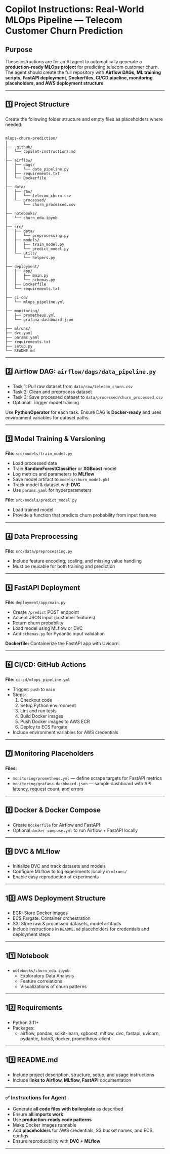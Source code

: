 
# Copilot Instructions: Real-World MLOps Pipeline — Telecom Customer Churn Prediction

## Purpose
These instructions are for an AI agent to automatically generate a **production-ready MLOps project** for predicting telecom customer churn. The agent should create the full repository with **Airflow DAGs, ML training scripts, FastAPI deployment, Dockerfiles, CI/CD pipeline, monitoring placeholders, and AWS deployment structure**.

---

## 1️⃣ Project Structure
Create the following folder structure and empty files as placeholders where needed:

```

mlops-churn-prediction/
│
├── .github/
│   └── copilot-instructions.md
│
├── airflow/
│   ├── dags/
│   │   └── data_pipeline.py
│   ├── requirements.txt
│   └── Dockerfile
│
├── data/
│   ├── raw/
│   │   └── telecom_churn.csv
│   └── processed/
│       └── churn_processed.csv
│
├── notebooks/
│   └── churn_eda.ipynb
│
├── src/
│   ├── data/
│   │   └── preprocessing.py
│   ├── models/
│   │   ├── train_model.py
│   │   └── predict_model.py
│   └── utils/
│       └── helpers.py
│
├── deployment/
│   ├── app/
│   │   ├── main.py
│   │   └── schemas.py
│   ├── Dockerfile
│   └── requirements.txt
│
├── ci-cd/
│   └── mlops_pipeline.yml
│
├── monitoring/
│   ├── prometheus.yml
│   └── grafana-dashboard.json
│
├── mlruns/
├── dvc.yaml
├── params.yaml
├── requirements.txt
├── setup.py
└── README.md

```

---

## 2️⃣ Airflow DAG: `airflow/dags/data_pipeline.py`
- Task 1: Pull raw dataset from `data/raw/telecom_churn.csv`
- Task 2: Clean and preprocess dataset
- Task 3: Save processed dataset to `data/processed/churn_processed.csv`
- Optional: Trigger model training

Use **PythonOperator** for each task. Ensure DAG is **Docker-ready** and uses environment variables for dataset paths.

---

## 3️⃣ Model Training & Versioning
**File:** `src/models/train_model.py`  

- Load processed data
- Train **RandomForestClassifier** or **XGBoost** model
- Log metrics and parameters to **MLflow**
- Save model artifact to `models/churn_model.pkl`
- Track model & dataset with **DVC**
- Use `params.yaml` for hyperparameters

**File:** `src/models/predict_model.py`  
- Load trained model
- Provide a function that predicts churn probability from input features

---

## 4️⃣ Data Preprocessing
**File:** `src/data/preprocessing.py`  

- Include feature encoding, scaling, and missing value handling
- Must be reusable for both training and prediction

---

## 5️⃣ FastAPI Deployment
**File:** `deployment/app/main.py`  

- Create `/predict` POST endpoint
- Accept JSON input (customer features)
- Return churn probability
- Load model using MLflow or DVC
- Add `schemas.py` for Pydantic input validation

**Dockerfile:** Containerize the FastAPI app with Uvicorn.

---

## 6️⃣ CI/CD: GitHub Actions
**File:** `ci-cd/mlops_pipeline.yml`  

- Trigger: `push` to `main`
- Steps:
  1. Checkout code
  2. Setup Python environment
  3. Lint and run tests
  4. Build Docker images
  5. Push Docker images to AWS ECR
  6. Deploy to ECS Fargate
- Include environment variables for AWS credentials

---

## 7️⃣ Monitoring Placeholders
**Files:**
- `monitoring/prometheus.yml` — define scrape targets for FastAPI metrics
- `monitoring/grafana-dashboard.json` — sample dashboard with API latency, request count, and errors

---

## 8️⃣ Docker & Docker Compose
- Create `Dockerfile` for Airflow and FastAPI
- Optional `docker-compose.yml` to run Airflow + FastAPI locally

---

## 9️⃣ DVC & MLflow
- Initialize DVC and track datasets and models
- Configure MLflow to log experiments locally in `mlruns/`
- Enable easy reproduction of experiments

---

## 10️⃣ AWS Deployment Structure
- ECR: Store Docker images
- ECS Fargate: Container orchestration
- S3: Store raw & processed datasets, model artifacts
- Include instructions in `README.md` placeholders for credentials and deployment steps

---

## 11️⃣ Notebook
- `notebooks/churn_eda.ipynb`:
  - Exploratory Data Analysis
  - Feature correlations
  - Visualizations of churn patterns

---

## 12️⃣ Requirements
- Python 3.11+
- Packages:
  - airflow, pandas, scikit-learn, xgboost, mlflow, dvc, fastapi, uvicorn, pydantic, boto3, docker, prometheus-client

---

## 13️⃣ README.md
- Include project description, structure, setup, and usage instructions
- Include **links to Airflow, MLflow, FastAPI** documentation

---

### ✅ Instructions for Agent
- Generate **all code files with boilerplate** as described
- Ensure **all imports work**
- Use **production-ready code patterns**
- Make Docker images runnable
- Add **placeholders** for AWS credentials, S3 bucket names, and ECS configs
- Ensure reproducibility with **DVC + MLflow**

---
